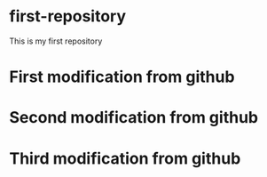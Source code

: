 # first-repository
This is my first repository 
# First modification from github
# Second modification from github
# Third modification from github
